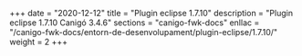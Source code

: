 +++
date        = "2020-12-12"
title       = "Plugin eclipse 1.7.10"
description = "Plugin eclipse 1.7.10 Canigó 3.4.6"
sections    = "canigo-fwk-docs"
enllac		= "/canigo-fwk-docs/entorn-de-desenvolupament/plugin-eclipse/1.7.10/"
weight		= 2
+++
